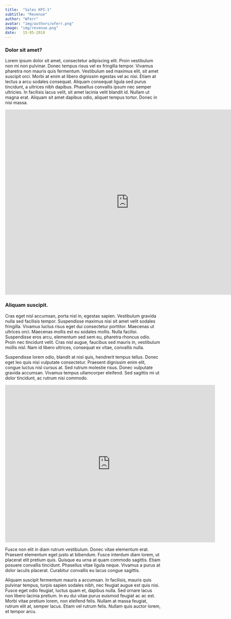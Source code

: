 ```yaml
---
title:  "Sales KPI-1"
subtitle: "Revenue"
author: "Wferr"
avatar: "img/authors/wferr.png"
image: "img/revenue.png"
date:   15-05-2018
---
```


### Dolor sit amet?
Lorem ipsum dolor sit amet, consectetur adipiscing elit. Proin vestibulum non mi non pulvinar. Donec tempus risus vel ex fringilla tempor. Vivamus pharetra non mauris quis fermentum. Vestibulum sed maximus elit, sit amet suscipit orci. Morbi at enim at libero dignissim egestas vel ac nisi. Etiam at lectus a arcu sodales consequat. Aliquam consequat ligula sed purus tincidunt, a ultrices nibh dapibus. Phasellus convallis ipsum nec semper ultricies. In facilisis lacus velit, sit amet lacinia velit blandit id. Nullam ut magna erat. Aliquam sit amet dapibus odio, aliquet tempus tortor. Donec in nisi massa.

<iframe width="800" height="600" src="https://app.powerbi.com/view?r=eyJrIjoiOThlMDc4NGMtYzUyYS00ZWRkLWIyNzMtNWM0NDNhNWY2ZWRlIiwidCI6IjU3NTMyN2Q0LTBmNGMtNGI5ZS1hNzE4LWQwOTViMWMyMzdiNSIsImMiOjh9" frameborder="0" allowFullScreen="true"></iframe>

### Aliquam suscipit.
Cras eget nisl accumsan, porta nisl in, egestas sapien. Vestibulum gravida nulla sed facilisis tempor. Suspendisse maximus nisi sit amet velit sodales fringilla. Vivamus luctus risus eget dui consectetur porttitor. Maecenas ut ultrices orci. Maecenas mollis est eu sodales mollis. Nulla facilisi. Suspendisse eros arcu, elementum sed sem eu, pharetra rhoncus odio. Proin nec tincidunt velit. Cras nisl augue, faucibus sed mauris in, vestibulum mollis nisl. Nam id libero ultrices, consequat ex vitae, convallis nulla.

Suspendisse lorem odio, blandit at nisl quis, hendrerit tempus tellus. Donec eget leo quis nisi vulputate consectetur. Praesent dignissim enim elit, congue luctus nisl cursus at. Sed rutrum molestie risus. Donec vulputate gravida accumsan. Vivamus tempus ullamcorper eleifend. Sed sagittis mi ut dolor tincidunt, ac rutrum nisi commodo.

<iframe width="680" height="510" src="https://app.powerbi.com/view?r=eyJrIjoiOThlMDc4NGMtYzUyYS00ZWRkLWIyNzMtNWM0NDNhNWY2ZWRlIiwidCI6IjU3NTMyN2Q0LTBmNGMtNGI5ZS1hNzE4LWQwOTViMWMyMzdiNSIsImMiOjh9" frameborder="0" allowFullScreen="true"></iframe>

Fusce non elit in diam rutrum vestibulum. Donec vitae elementum erat. Praesent elementum eget justo at bibendum. Fusce interdum diam lorem, ut placerat elit pretium quis. Quisque eu urna at quam commodo sagittis. Etiam posuere convallis tincidunt. Phasellus vitae ligula neque. Vivamus a purus at dolor iaculis placerat. Curabitur convallis eu lacus congue sagittis.

Aliquam suscipit fermentum mauris a accumsan. In facilisis, mauris quis pulvinar tempus, turpis sapien sodales nibh, nec feugiat augue est quis nisi. Fusce eget odio feugiat, luctus quam et, dapibus nulla. Sed ornare lacus non libero lacinia pretium. In eu dui vitae purus euismod feugiat ac ac est. Morbi vitae pretium lorem, non eleifend felis. Nullam at massa feugiat, rutrum elit at, semper lacus. Etiam vel rutrum felis. Nullam quis auctor lorem, et tempor arcu.
